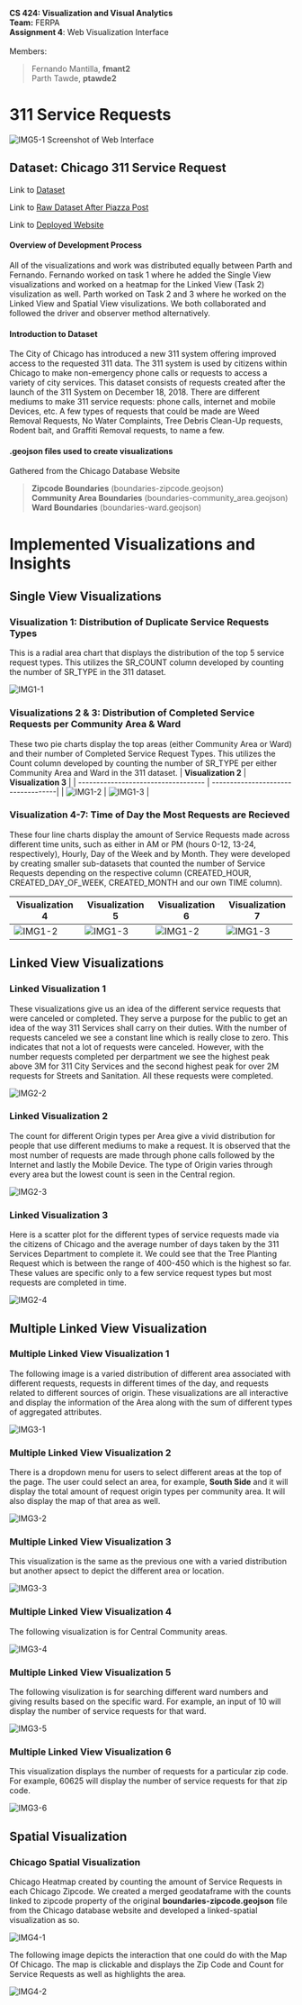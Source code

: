 <!-- [![Review Assignment Due Date](https://classroom.github.com/assets/deadline-readme-button-24ddc0f5d75046c5622901739e7c5dd533143b0c8e959d652212380cedb1ea36.svg)](https://classroom.github.com/a/UzY3uhO5) -->

**CS 424: Visualization and Visual Analytics** <br>
**Team:** FERPA <br>
**Assignment 4**: Web Visualization Interface <br><br>
Members: <br>
> Fernando Mantilla, **fmant2** <br>
> Parth Tawde, **ptawde2** <br>

# 311 Service Requests
![IMG5-1](interface.png)
Screenshot of Web Interface

## Dataset: Chicago 311 Service Request
Link to [Dataset](https://data.cityofchicago.org/Service-Requests/311-Service-Requests/v6vf-nfxy)

Link to [Raw Dataset After Piazza Post](https://drive.google.com/file/d/1lKbnSA3wzh4s-zLISKi3PIPuVPGUIRDP/view?usp=sharing)

Link to [Deployed Website](https://parth-09.github.io/cs424-assignment4-ferpa/)

#### Overview of Development Process
All of the visualizations and work was distributed equally between Parth and Fernando. Fernando worked on task 1 where he added the Single View visualizations and worked on a heatmap for the Linked View (Task 2) visulization as well. Parth worked on Task 2 and 3 where he worked on the Linked View and Spatial View visulizations. We both collaborated and followed the driver and observer method alternatively. 

#### Introduction to Dataset
The City of Chicago has introduced a new 311 system offering improved access to the requested 311 data. The 311 system is used by citizens within Chicago to make non-emergency phone calls or requests to access a variety of city services. This dataset consists of requests created after the launch of the 311 System on December 18, 2018. There are different mediums to make 311 service requests: phone calls, internet and mobile Devices, etc. A few types of requests that could be made are Weed Removal Requests, No Water Complaints, Tree Debris Clean-Up requests, Rodent bait, and Graffiti Removal requests, to name a few.

#### **.geojson** files used to create visualizations
Gathered from the Chicago Database Website
> **Zipcode Boundaries** (boundaries-zipcode.geojson) <br>
> **Community Area Boundaries** (boundaries-community_area.geojson) <br>
> **Ward Boundaries** (boundaries-ward.geojson) <br>

# Implemented Visualizations and Insights

## Single View Visualizations

### Visualization 1: Distribution of Duplicate Service Requests Types

This is a radial area chart that displays the distribution of the top 5 service request types. This utilizes the SR_COUNT column developed by counting the number of SR_TYPE in the 311 dataset.

![IMG1-1](sv/sv-01.png)

### Visualizations 2 & 3: Distribution of Completed Service Requests per Community Area & Ward

These two pie charts display the top areas (either Community Area or Ward) and their number of Completed Service Request Types. This utilizes the Count column developed by counting the number of SR_TYPE per either Community Area and Ward in the 311 dataset.
| **Visualization 2**                 | **Visualization 3**                |
| ----------------------------------- | -----------------------------------|
| ![IMG1-2](sv/sv-02.png)         | ![IMG1-3](sv/sv-03.png)        |

### Visualization 4-7: Time of Day the Most Requests are Recieved

These four line charts display the amount of Service Requests made across different time units, such as either in AM or PM (hours 0-12, 13-24, respectively), Hourly, Day of the Week and by Month. They were developed by creating smaller sub-datasets that counted the number of Service Requests depending on the respective column (CREATED_HOUR, CREATED_DAY_OF_WEEK, CREATED_MONTH and our own TIME column).

| **Visualization 4**           | **Visualization 5**           | **Visualization 6**           | **Visualization 7**           |
|-------------------------------|-------------------------------|-------------------------------|-------------------------------|
| ![IMG1-2](sv/sv-04.png)       | ![IMG1-3](sv/sv-05.png)       | ![IMG1-2](sv/sv-06.png)       | ![IMG1-3](sv/sv-07.png)       |

## Linked View Visualizations

### Linked Visualization 1
These visualizations give us an idea of the different service requests that were canceled or completed. They serve a purpose for the public to get an idea of the way 311 Services shall carry on their duties. With the number of requests canceled we see a constant line which is really close to zero. This indicates that not a lot of requests were canceled. However, with the number requests completed per derpartment we see the highest peak above 3M for 311 City Services and the second highest peak for over 2M requests for Streets and Sanitation. All these requests were completed.

![IMG2-2](lv/lv-01.png)

### Linked Visualization 2
The count for different Origin types per Area give a vivid distribution for people that use different mediums to make a request. It is observed that the most number of requests are made through phone calls followed by the Internet and lastly the Mobile Device. The type of Origin varies through every area but the lowest count is seen in the Central region.

![IMG2-3](lv/lv-02.png)

### Linked Visualization 3
Here is a scatter plot for the different types of service requests made via the citizens of Chicago and the average number of days taken by the 311 Services Department to complete it. We could see that the Tree Planting Request which is between the range of 400-450 which is the highest so far. These values are specific only to a few service request types but most requests are completed in time.

![IMG2-4](lv/lv-04.png)

## Multiple Linked View Visualization

### Multiple Linked View Visualization 1
The following image is a varied distribution of different area associated with different requests, requests in different times of the day, and requests related to different sources of origin. These visualizations are all interactive and display the information of the Area along with the sum of different types of aggregated attributes.

![IMG3-1](mlv/mlv1.png)

### Multiple Linked View Visualization 2
There is a dropdown menu for users to select different areas at the top of the page. The user could select an area, for example, **South Side** and it will display the total amount of request origin types per community area. It will also display the map of that area as well.

![IMG3-2](mlv/mlv2.png)

### Multiple Linked View Visualization 3
This visualization is the same as the previous one with a varied distribution but another apsect to depict the different area or location.

![IMG3-3](mlv/mlv3.png)

### Multiple Linked View Visualization 4
The following visualization is for Central Community areas.

![IMG3-4](mlv/mlv4.png)

### Multiple Linked View Visualization 5
The following visulization is for searching different ward numbers and giving results based on the specific ward. For example, an input of 10 will display the number of service requests for that ward.

![IMG3-5](iv/searchWard.png)

### Multiple Linked View Visualization 6
This visualization displays the number of requests for a particular zip code. For example, 60625 will display the number of service requests for that zip code.

![IMG3-6](iv/searchZip.png)


## Spatial Visualization

### Chicago Spatial Visualization

Chicago Heatmap created by counting the amount of Service Requests in each Chicago Zipcode. We created a merged geodataframe with the counts linked to zipcode property of the original **boundaries-zipcode.geojson** file from the Chicago database website and developed a linked-spatial visualization as so.

![IMG4-1](splv/spatialvis.png)

The following image depicts the interaction that one could do with the Map Of Chicago. The map is clickable and displays the Zip Code and Count for Service Requests as well as highlights the area.

![IMG4-2](splv/splv1.png)
